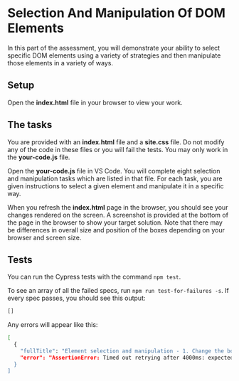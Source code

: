 # Selection And Manipulation Of DOM Elements

In this part of the assessment, you will demonstrate your ability to select
specific DOM elements using a variety of strategies and then manipulate those
elements in a variety of ways.

## Setup

Open the __index.html__ file in your browser to view your work.

## The tasks

You are provided with an __index.html__ file and a __site.css__ file. Do not
modify any of the code in these files or you will fail the tests. You may only
work in the __your-code.js__ file.

Open the __your-code.js__ file in VS Code. You will complete eight selection and
manipulation tasks which are listed in that file. For each task, you are given
instructions to select a given element and manipulate it in a specific way.

When you refresh the __index.html__ page in the browser, you should see your
changes rendered on the screen. A screenshot is provided at the bottom of the
page in the browser to show your target solution. Note that there may be
differences in overall size and position of the boxes depending on your browser
and screen size.

## Tests

You can run the Cypress tests with the command `npm test`.

To see an array of all the failed specs, run `npm run test-for-failures -s`. If
every spec passes, you should see this output:

```sh
[]
```

Any errors will appear like this:

```sh
[
  {
    "fullTitle": "Element selection and manipulation - 1. Change the border color to red and the border width to 3 pixels",
    "error": "AssertionError: Timed out retrying after 4000ms: expected '<div#problem-one.square.odd>' to have CSS property 'border-color' with the value 'rgb(255, 0, 0)', but the value was 'rgb(0, 0, 255)'\n    at Context.eval (webpack://selection-manipulation-project/./cypress/e2e/test.cy.js:9:7)"
  }
]
```

